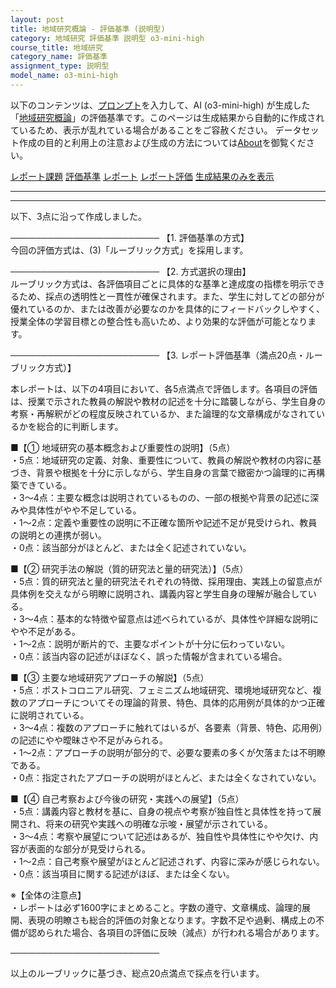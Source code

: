 ```yaml
---
layout: post
title: 地域研究概論 - 評価基準 (説明型)
category: 地域研究 評価基準 説明型 o3-mini-high
course_title: 地域研究
category_name: 評価基準
assignment_type: 説明型
model_name: o3-mini-high
---
```


以下のコンテンツは、[プロンプト](https://github.com/takedatoshiyuki/synthetic_assignments/tree/main/generated/地域研究/o3-mini-high/prompt_評価基準-説明型.md)を入力して、AI (o3-mini-high) が生成した「[地域研究概論](/contents/地域研究/)」の評価基準です。このページは生成結果から自動的に作成されているため、表示が乱れている場合があることをご容赦ください。
データセット作成の目的と利用上の注意および生成の方法については[About](/About)を御覧ください。

[レポート課題](../レポート課題-説明型)
[評価基準](../評価基準-説明型)
[レポート](../レポート-説明型)
[レポート評価](../レポート評価-説明型)
[生成結果のみを表示](https://github.com/takedatoshiyuki/synthetic_assignments/tree/main/generated/地域研究/o3-mini-high/評価基準-説明型.md)
  

***
***
  
以下、3点に沿って作成しました。

────────────────────────
【1. 評価基準の方式】  
今回の評価方式は、(3)「ルーブリック方式」を採用します。

────────────────────────
【2. 方式選択の理由】  
ルーブリック方式は、各評価項目ごとに具体的な基準と達成度の指標を明示できるため、採点の透明性と一貫性が確保されます。また、学生に対してどの部分が優れているのか、または改善が必要なのかを具体的にフィードバックしやすく、授業全体の学習目標との整合性も高いため、より効果的な評価が可能となります。

────────────────────────
【3. レポート評価基準（満点20点・ルーブリック方式）】

本レポートは、以下の4項目において、各5点満点で評価します。各項目の評価は、授業で示された教員の解説や教材の記述を十分に踏襲しながら、学生自身の考察・再解釈がどの程度反映されているか、また論理的な文章構成がなされているかを総合的に判断します。

■【① 地域研究の基本概念および重要性の説明】（5点）  
・5点：地域研究の定義、対象、重要性について、教員の解説や教材の内容に基づき、背景や根拠を十分に示しながら、学生自身の言葉で緻密かつ論理的に再構築できている。  
・3～4点：主要な概念は説明されているものの、一部の根拠や背景の記述に深みや具体性がやや不足している。  
・1～2点：定義や重要性の説明に不正確な箇所や記述不足が見受けられ、教員の説明との連携が弱い。  
・0点：該当部分がほとんど、または全く記述されていない。

■【② 研究手法の解説（質的研究法と量的研究法）】（5点）  
・5点：質的研究法と量的研究法それぞれの特徴、採用理由、実践上の留意点が具体例を交えながら明瞭に説明され、講義内容と学生自身の理解が融合している。  
・3～4点：基本的な特徴や留意点は述べられているが、具体性や詳細な説明にやや不足がある。  
・1～2点：説明が断片的で、主要なポイントが十分に伝わっていない。  
・0点：該当内容の記述がほぼなく、誤った情報が含まれている場合。

■【③ 主要な地域研究アプローチの解説】（5点）  
・5点：ポストコロニアル研究、フェミニズム地域研究、環境地域研究など、複数のアプローチについてその理論的背景、特色、具体的応用例が具体的かつ正確に説明されている。  
・3～4点：複数のアプローチに触れてはいるが、各要素（背景、特色、応用例）の記述にやや曖昧さや不足がみられる。  
・1～2点：アプローチの説明が部分的で、必要な要素の多くが欠落または不明瞭である。  
・0点：指定されたアプローチの説明がほとんど、または全くなされていない。

■【④ 自己考察および今後の研究・実践への展望】（5点）  
・5点：講義内容と教材を基に、自身の視点や考察が独自性と具体性を持って展開され、将来の研究や実践への明確な示唆・展望が示されている。  
・3～4点：考察や展望について記述はあるが、独自性や具体性にやや欠け、内容が表面的な部分が見受けられる。  
・1～2点：自己考察や展望がほとんど記述されず、内容に深みが感じられない。  
・0点：該当項目に関する記述がほぼ、または全くない。

※【全体の注意点】  
・レポートは必ず1600字にまとめること。字数の遵守、文章構成、論理的展開、表現の明瞭さも総合的評価の対象となります。字数不足や過剰、構成上の不備が認められた場合、各項目の評価に反映（減点）が行われる場合があります。

────────────────────────

以上のルーブリックに基づき、総点20点満点で採点を行います。
